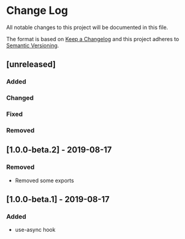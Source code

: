 # Change Log

All notable changes to this project will be documented in this file.

The format is based on [Keep a Changelog](http://keepachangelog.com/)
and this project adheres to [Semantic Versioning](http://semver.org/).

## [unreleased]

### Added

### Changed

### Fixed

### Removed

## [1.0.0-beta.2] - 2019-08-17

### Removed

- Removed some exports

## [1.0.0-beta.1] - 2019-08-17

### Added

- use-async hook
